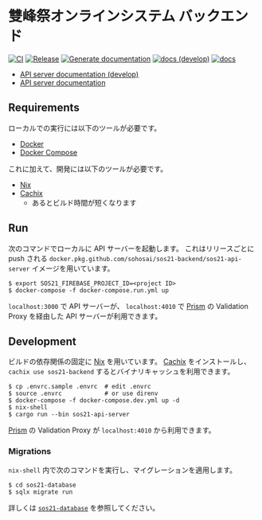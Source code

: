 # 雙峰祭オンラインシステム バックエンド

[![CI](https://github.com/sohosai/sos21-backend/actions/workflows/ci.yml/badge.svg)](https://github.com/sohosai/sos21-backend/actions/workflows/ci.yml)
[![Release](https://github.com/sohosai/sos21-backend/actions/workflows/release.yml/badge.svg)](https://github.com/sohosai/sos21-backend/actions/workflows/release.yml)
[![Generate documentation](https://github.com/sohosai/sos21-backend/actions/workflows/generate-documentation.yml/badge.svg)](https://github.com/sohosai/sos21-backend/actions/workflows/generate-documentation.yml)
[![docs (develop)](https://img.shields.io/badge/docs-develop-blue)](https://sohosai.github.io/sos21-backend/develop/sos21_api_server/)
[![docs](https://img.shields.io/github/v/release/sohosai/sos21-backend?label=docs&color=blue)](https://sohosai.github.io/sos21-backend/sos21_api_server/)

- [API server documentation (develop)](https://sohosai.github.io/sos21-backend/develop/api-server.html)
- [API server documentation](https://sohosai.github.io/sos21-backend/api-server.html)

## Requirements

ローカルでの実行には以下のツールが必要です。

- [Docker](https://www.docker.com/)
- [Docker Compose](https://docs.docker.com/compose/)

これに加えて、開発には以下のツールが必要です。

- [Nix](https://nixos.org/nix/)
- [Cachix](https://cachix.org/)
  - あるとビルド時間が短くなります

## Run

次のコマンドでローカルに API サーバーを起動します。
これはリリースごとに push される `docker.pkg.github.com/sohosai/sos21-backend/sos21-api-server` イメージを用いています。

```shell
$ export SOS21_FIREBASE_PROJECT_ID=<project ID>
$ docker-compose -f docker-compose.run.yml up
```

`localhost:3000` で API サーバーが、
`localhost:4010` で [Prism](https://github.com/stoplightio/prism) の Validation Proxy を経由した API サーバーが利用できます。

## Development

ビルドの依存関係の固定に [Nix](https://nixos.org/nix/) を用いています。
[Cachix](https://cachix.org/) をインストールし、 `cachix use sos21-backend` するとバイナリキャッシュを利用できます。

```shell
$ cp .envrc.sample .envrc  # edit .envrc
$ source .envrc            # or use direnv
$ docker-compose -f docker-compose.dev.yml up -d
$ nix-shell
$ cargo run --bin sos21-api-server
```

[Prism](https://github.com/stoplightio/prism) の Validation Proxy が `localhost:4010` から利用できます。

### Migrations

`nix-shell` 内で次のコマンドを実行し、マイグレーションを適用します。

```shell
$ cd sos21-database
$ sqlx migrate run
```

詳しくは [`sos21-database`](sos21-database/README.md) を参照してください。

